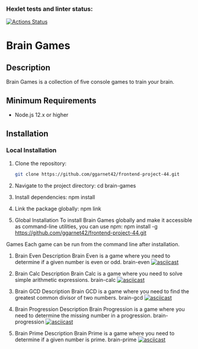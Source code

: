 ### Hexlet tests and linter status:
[![Actions Status](https://github.com/ggarnet42/frontend-project-44/actions/workflows/hexlet-check.yml/badge.svg)](https://github.com/ggarnet42/frontend-project-44/actions)
# Brain Games

## Description

Brain Games is a collection of five console games to train your brain.

## Minimum Requirements

- Node.js 12.x or higher

## Installation

### Local Installation

1. Clone the repository:
   ```bash
   git clone https://github.com/ggarnet42/frontend-project-44.git

2. Navigate to the project directory:
cd brain-games

3. Install dependencies:
npm install

4. Link the package globally:
npm link

5. Global Installation
To install Brain Games globally and make it accessible as command-line utilities, you can use npm:
npm install -g https://github.com/ggarnet42/frontend-project-44.git

Games
Each game can be run from the command line after installation.

1. Brain Even
Description
Brain Even is a game where you need to determine if a given number is even or odd.
brain-even
[![asciicast](https://asciinema.org/a/Nr51Z7TJsuAVUOhS5bHBT2y0P.png)](https://asciinema.org/a/Nr51Z7TJsuAVUOhS5bHBT2y0P)

2. Brain Calc
Description
Brain Calc is a game where you need to solve simple arithmetic expressions.
brain-calc
[![asciicast](https://asciinema.org/a/SxX1RERrahFBmfD66EsZk9n14.png)](https://asciinema.org/a/SxX1RERrahFBmfD66EsZk9n14)

3. Brain GCD
Description
Brain GCD is a game where you need to find the greatest common divisor of two numbers.
brain-gcd
[![asciicast](https://asciinema.org/a/sDLtss1zg474UJ2DUpjYUQALs.png)](https://asciinema.org/a/sDLtss1zg474UJ2DUpjYUQALs)

4. Brain Progression
Description
Brain Progression is a game where you need to determine the missing number in a progression.
brain-progression
[![asciicast](https://asciinema.org/a/sAzgHYgcamte8MxibqmadF46Q.png)](https://asciinema.org/a/sAzgHYgcamte8MxibqmadF46Q)


5. Brain Prime
Description
Brain Prime is a game where you need to determine if a given number is prime.
brain-prime
[![asciicast](https://asciinema.org/a/xZbccZNvq5u4TKoMOC8iL0bAf.png)](https://asciinema.org/a/xZbccZNvq5u4TKoMOC8iL0bAf)